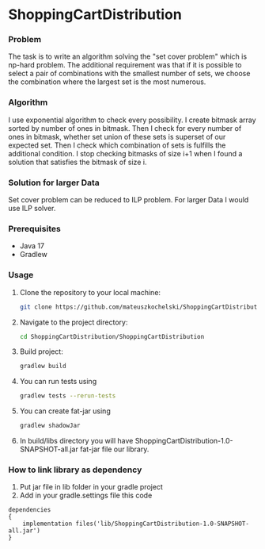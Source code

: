 # ShoppingCartDistribution
### Problem
The task is to write an algorithm solving the "set cover problem" which is np-hard problem.
The additional requirement was that if it is possible to select a pair of combinations with the smallest number of sets, we choose the combination where the largest set is the most numerous.

### Algorithm
I use exponential algorithm to check every possibility.
I create bitmask array sorted by number of ones in bitmask. Then I check for every number of ones in bitmask, whether set union of these sets is superset of our expected set. Then I check which combination of sets is fulfills the additional condition.
I stop checking bitmasks of size i+1 when I found a solution that satisfies the bitmask of size i.

### Solution for larger Data
Set cover problem can be reduced to ILP problem. For larger Data I would use ILP solver.

### Prerequisites
- Java 17
- Gradlew

### Usage

1. Clone the repository to your local machine:
   ```bash
   git clone https://github.com/mateuszkochelski/ShoppingCartDistribution.git
2. Navigate to the project directory:
   ```bash
   cd ShoppingCartDistribution/ShoppingCartDistribution
3. Build project:
   ```bash
   gradlew build
4. You can run tests using
   ```bash
   gradlew tests --rerun-tests
5. You can create fat-jar using
   ```bash
   gradlew shadowJar
6. In build/libs directory you will have
ShoppingCartDistribution-1.0-SNAPSHOT-all.jar fat-jar file our library.


### How to link library as dependency
1. Put jar file in lib folder in your gradle project
2. Add in your gradle.settings file this code
```
dependencies
{
    implementation files('lib/ShoppingCartDistribution-1.0-SNAPSHOT-all.jar')
}
```
